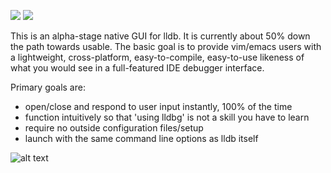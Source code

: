![](https://github.com/zmeadows/lldbg/workflows/build-linux/badge.svg) ![](https://github.com/zmeadows/lldbg/workflows/build-macos/badge.svg)

This is an alpha-stage native GUI for lldb. It is currently about 50% down the path towards usable.
The basic goal is to provide vim/emacs users with a lightweight, cross-platform, easy-to-compile, easy-to-use likeness of what you would see in a full-featured IDE debugger interface.


Primary goals are:
* open/close and respond to user input instantly, 100% of the time
* function intuitively so that 'using lldbg' is not a skill you have to learn
* require no outside configuration files/setup
* launch with the same command line options as lldb itself


![alt text](https://raw.githubusercontent.com/zmeadows/lldbg/master/screenshot.png)
